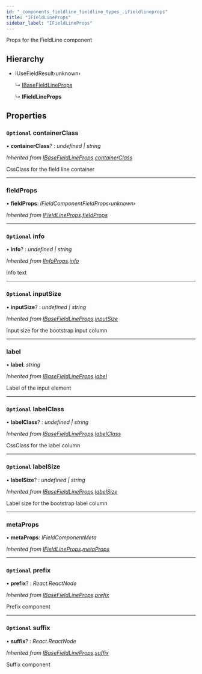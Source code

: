 ```yaml
---
id: "_components_fieldline_fieldline_types_.ifieldlineprops"
title: "IFieldLineProps"
sidebar_label: "IFieldLineProps"
---
```


Props for the FieldLine component

## Hierarchy

* IUseFieldResult‹unknown›

  ↳ [IBaseFieldLineProps](_components_fieldline_fieldline_types_.ibasefieldlineprops.md)

  ↳ **IFieldLineProps**

## Properties

### `Optional` containerClass

• **containerClass**? : *undefined | string*

*Inherited from [IBaseFieldLineProps](_components_fieldline_fieldline_types_.ibasefieldlineprops.md).[containerClass](_components_fieldline_fieldline_types_.ibasefieldlineprops.md#optional-containerclass)*

CssClass for the field line container

___

###  fieldProps

• **fieldProps**: *IFieldComponentFieldProps‹unknown›*

*Inherited from [IFieldLineProps](_components_fieldline_fieldline_types_.ifieldlineprops.md).[fieldProps](_components_fieldline_fieldline_types_.ifieldlineprops.md#fieldprops)*

___

### `Optional` info

• **info**? : *undefined | string*

*Inherited from [IInfoProps](_components_fieldline_fieldline_types_.iinfoprops.md).[info](_components_fieldline_fieldline_types_.iinfoprops.md#optional-info)*

Info text

___

### `Optional` inputSize

• **inputSize**? : *undefined | string*

*Inherited from [IBaseFieldLineProps](_components_fieldline_fieldline_types_.ibasefieldlineprops.md).[inputSize](_components_fieldline_fieldline_types_.ibasefieldlineprops.md#optional-inputsize)*

Input size for the bootstrap input column

___

###  label

• **label**: *string*

*Inherited from [IBaseFieldLineProps](_components_fieldline_fieldline_types_.ibasefieldlineprops.md).[label](_components_fieldline_fieldline_types_.ibasefieldlineprops.md#label)*

Label of the input element

___

### `Optional` labelClass

• **labelClass**? : *undefined | string*

*Inherited from [IBaseFieldLineProps](_components_fieldline_fieldline_types_.ibasefieldlineprops.md).[labelClass](_components_fieldline_fieldline_types_.ibasefieldlineprops.md#optional-labelclass)*

CssClass for the label column

___

### `Optional` labelSize

• **labelSize**? : *undefined | string*

*Inherited from [IBaseFieldLineProps](_components_fieldline_fieldline_types_.ibasefieldlineprops.md).[labelSize](_components_fieldline_fieldline_types_.ibasefieldlineprops.md#optional-labelsize)*

Label size for the bootstrap label column

___

###  metaProps

• **metaProps**: *IFieldComponentMeta*

*Inherited from [IFieldLineProps](_components_fieldline_fieldline_types_.ifieldlineprops.md).[metaProps](_components_fieldline_fieldline_types_.ifieldlineprops.md#metaprops)*

___

### `Optional` prefix

• **prefix**? : *React.ReactNode*

*Inherited from [IBaseFieldLineProps](_components_fieldline_fieldline_types_.ibasefieldlineprops.md).[prefix](_components_fieldline_fieldline_types_.ibasefieldlineprops.md#optional-prefix)*

Prefix component

___

### `Optional` suffix

• **suffix**? : *React.ReactNode*

*Inherited from [IBaseFieldLineProps](_components_fieldline_fieldline_types_.ibasefieldlineprops.md).[suffix](_components_fieldline_fieldline_types_.ibasefieldlineprops.md#optional-suffix)*

Suffix component

